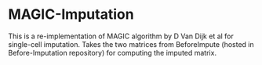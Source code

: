 # MAGIC-Imputation
This is a re-implementation of MAGIC algorithm by D Van Dijk et al for single-cell imputation. Takes the two matrices from BeforeImpute (hosted in Before-Imputation repository) for computing the imputed matrix. 
